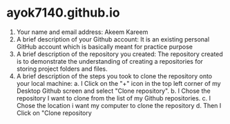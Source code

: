 # ayok7140.github.io
1.	Your name and email address: Akeem Kareem
2.	A brief description of your Github account:
		It is an existing personal GitHub account which is basically meant for practice purpose
3.	A brief description of the repository you created:
		The repository created is to demonstrate the understanding of creating a repositories for storing project folders and files.
4.	A brief description of the steps you took to clone the repository onto your local machine:
		a. I Click on the "+" icon in the top left corner of my Desktop Github screen and select "Clone repository". 
		b. I Chose the repository I want to clone from the list of my Github repositories.
		c. I Chose the location i want my computer to clone the repository
		d. Then I Click on "Clone repository
